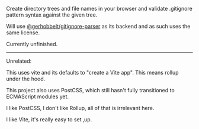 Create directory trees and file names in your browser and validate .gitignore pattern syntax against the given tree.

Will use [@gerhobbelt/gitignore-parser](https://www.npmjs.com/package/@gerhobbelt/gitignore-parser) as its backend and as such uses
the same license.

Currently unfinished.

---

Unrelated:

This uses vite and its defaults to "create a Vite app".
This means rollup under the hood.

This project also uses PostCSS, which still hasn't fully transitioned to ECMAScript modules yet.

I like PostCSS, I don't like Rollup, all of that is irrelevant here.

I like Vite, it's really easy to set ‚up.
